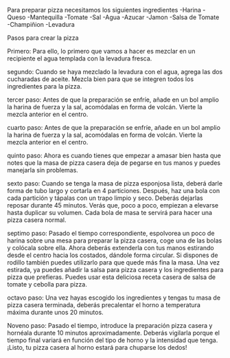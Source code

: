 Para preparar pizza necesitamos los siguientes ingredientes
-Harina
-Queso
-Mantequilla
-Tomate
-Sal
-Agua
-Azucar
-Jamon
-Salsa de Tomate
-Champiñion
-Levadura

Pasos para crear la pizza

Primero: Para ello, lo primero que vamos a hacer es mezclar en un recipiente el agua templada con la levadura fresca.

segundo: Cuando se haya mezclado la levadura con el agua, agrega las dos cucharadas de aceite. 
Mezcla bien para que se integren todos los ingredientes para la pizza.

tercer paso: Antes de que la preparación se enfríe, añade en un bol amplio la harina de fuerza y la sal, acomódalas en forma de volcán. Vierte la mezcla anterior en el centro.

cuarto paso: Antes de que la preparación se enfríe, añade en un bol amplio la harina de fuerza y la sal, acomódalas en forma de volcán. Vierte la mezcla anterior en el centro.

quinto paso: Ahora es cuando tienes que empezar a amasar bien hasta que notes que la masa de pizza casera deja de pegarse en tus
manos y puedes manejarla sin problemas.    

sexto paso: Cuando se tenga la masa de pizza esponjosa lista, deberá darle forma de tubo largo y cortarla en 4 particiones. 
Después, haz una bola con cada partición y tápalas con un trapo limpio y seco. Deberás dejarlas reposar durante 45 minutos. 
Verás que, poco a poco, empiezan a elevarse hasta duplicar su volumen. Cada bola de masa te servirá para hacer una pizza casera normal.

septimo paso: Pasado el tiempo correspondiente, espolvorea un poco de harina sobre una mesa para preparar la pizza casera, coge una de las bolas y colócala sobre ella. Ahora deberás extenderla con tus manos estirando desde el centro hacia los costados, dándole forma circular. Si dispones de rodillo también puedes utilizarlo para que quede más fina la masa. Una vez estirada, ya puedes añadir la salsa para pizza casera y los ingredientes para pizza que prefieras. Puedes usar esta deliciosa receta casera de salsa de tomate y cebolla para pizza.

octavo paso: Una vez hayas escogido los ingredientes y tengas tu masa de pizza casera terminada, deberás precalentar el horno a temperatura máxima durante unos 20 minutos.




Noveno paso: Pasado el tiempo, introduce la preparación pizza casera y hornéala durante 10 minutos aproximadamente. Deberás vigilarla porque el tiempo final variará en función del tipo de horno y la intensidad que tenga. ¡Listo, tu pizza casera al horno estará para chuparse los dedos!  